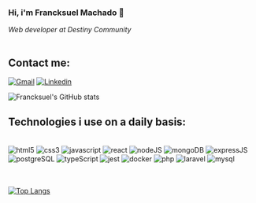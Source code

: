 ### Hi, i'm Francksuel Machado 👋
<i>Web developer at Destiny Community</i><br/>
<br/>
## Contact me:
[![Gmail](https://img.shields.io/badge/Gmail-D14836?style=for-the-badge&logo=gmail&logoColor=white)](francksuelbarbosa@gmail.com)
[![Linkedin](https://img.shields.io/badge/LinkedIn-0077B5?style=for-the-badge&logo=linkedin&logoColor=white)](https://www.linkedin.com/in/francksuel-machado-3b9b6b236)

![Francksuel's GitHub stats](https://github-readme-stats-sigma-five.vercel.app/api?username=francksuel&show_icons=true&theme=tokyonight)

## Technologies i use on a daily basis:

<div style="display: inline_block"><br/>
<img align="center" alt="html5" src="https://img.shields.io/badge/HTML5-E34F26?style=for-the-badge&logo=html5&logoColor=white"/>
<img align="center" alt="css3" src=	"https://img.shields.io/badge/CSS3-1572B6?style=for-the-badge&logo=css3&logoColor=white"/>
<img align="center" alt="javascript" src="https://img.shields.io/badge/JavaScript-F7DF1E?style=for-the-badge&logo=javascript&logoColor=black"/>
<img align="center" alt="react" src="https://img.shields.io/badge/React-20232A?style=for-the-badge&logo=react&logoColor=61DAFB"/>
<img align="center" alt="nodeJS" src="https://img.shields.io/badge/Node.js-43853D?style=for-the-badge&logo=node.js&logoColor=white"/>
<img align="center" alt="mongoDB" src="https://img.shields.io/badge/MongoDB-4EA94B?style=for-the-badge&logo=mongodb&logoColor=white"/>
<img align="center" alt="expressJS" src="https://img.shields.io/badge/Express.js-404D59?style=for-the-badge"/>
<img align="center" alt="postgreSQL" src="https://img.shields.io/badge/PostgreSQL-316192?style=for-the-badge&logo=postgresql&logoColor=white"/>  
<img align="center" alt="typeScript" src="https://img.shields.io/badge/TypeScript-007ACC?style=for-the-badge&logo=typescript&logoColor=white"/>
<img align="center" alt="jest" src="https://img.shields.io/badge/Jest-C21325?style=for-the-badge&logo=jest&logoColor=white"/>
<img align="center" alt="docker" src="https://img.shields.io/badge/Docker-2CA5E0?style=for-the-badge&logo=docker&logoColor=white"/>
<img align="center" alt="php" src="https://img.shields.io/badge/PHP-777BB4?style=for-the-badge&logo=php&logoColor=white"/>
<img align="center" alt="laravel" src="https://img.shields.io/badge/Laravel-FF2D20?style=for-the-badge&logo=laravel&logoColor=white"/>
<img align="center" alt="mysql" src="https://img.shields.io/badge/MySQL-00000F?style=for-the-badge&logo=mysql&logoColor=white"/>
  
</div><br/><br/>

[![Top Langs](https://github-readme-stats-sigma-five.vercel.app/api/top-langs/?username=francksuel&langs_count=8)](https://github.com/anuraghazra/github-readme-stats)
